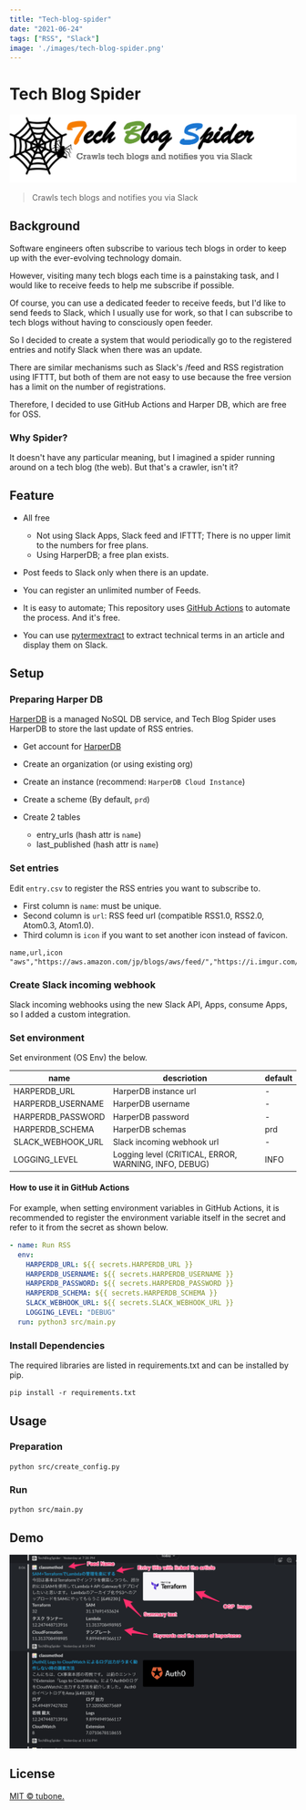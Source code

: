 ```yaml
---
title: "Tech-blog-spider"
date: "2021-06-24"
tags: ["RSS", "Slack"]
image: './images/tech-blog-spider.png'
---
```


# Tech Blog Spider

[![logo](https://raw.githubusercontent.com/tubone24/tech_blog_spider/main/docs/images/logo.png)](https://github.com/tubone24/tech_blog_spider)

> Crawls tech blogs and notifies you via Slack

## Background

Software engineers often subscribe to various tech blogs in order to keep up with the ever-evolving technology domain.

However, visiting many tech blogs each time is a painstaking task, and I would like to receive feeds to help me subscribe if possible.

Of course, you can use a dedicated feeder to receive feeds, but I'd like to send feeds to Slack, which I usually use for work, so that I can subscribe to tech blogs without having to consciously open feeder.

So I decided to create a system that would periodically go to the registered entries and notify Slack when there was an update.

There are similar mechanisms such as Slack's /feed and RSS registration using IFTTT, but both of them are not easy to use because the free version has a limit on the number of registrations.

Therefore, I decided to use GitHub Actions and Harper DB, which are free for OSS.

### Why Spider?

It doesn't have any particular meaning, but I imagined a spider running around on a tech blog (the web). But that's a crawler, isn't it?

## Feature

- All free
  - Not using Slack Apps, Slack feed and IFTTT; There is no upper limit to the numbers for free plans.
  - Using HarperDB; a free plan exists.

- Post feeds to Slack only when there is an update.

- You can register an unlimited number of Feeds.

- It is easy to automate; This repository uses [GitHub Actions](https://github.com/tubone24/tech_blog_spider/blob/main/.github/workflows/rss.yml) to automate the process. And it's free.

- You can use [pytermextract](http://gensen.dl.itc.u-tokyo.ac.jp/pytermextract/) to extract technical terms in an article and display them on Slack.


## Setup

### Preparing Harper DB

[HarperDB](https://harperdb.io/) is a managed NoSQL DB service, and Tech Blog Spider uses HarperDB to store the last update of RSS entries.

- Get account for [HarperDB](https://studio.harperdb.io/sign-up)

- Create an organization (or using existing org)

- Create an instance (recommend: `HarperDB Cloud Instance`)

- Create a scheme (By default, `prd`)

- Create 2 tables
    - entry_urls (hash attr is `name`)
    - last_published (hash attr is `name`)

### Set entries

Edit `entry.csv` to register the RSS entries you want to subscribe to.

- First column is `name`: must be unique.
- Second column is `url`: RSS feed url (compatible RSS1.0, RSS2.0, Atom0.3, Atom1.0).
- Third column is `icon` if you want to set another icon instead of favicon.

```csv
name,url,icon
"aws","https://aws.amazon.com/jp/blogs/aws/feed/","https://i.imgur.com/Z5YLUiS.png"
```

### Create Slack incoming webhook

Slack incoming webhooks using the new Slack API, Apps, consume Apps, so I added a custom integration.

### Set environment

Set environment (OS Env) the below.

| name              | descriotion                                           | default | 
| ----------------- | ----------------------------------------------------- | ------- | 
| HARPERDB_URL      | HarperDB instance url                                 | -       | 
| HARPERDB_USERNAME | HarperDB username                                     | -       | 
| HARPERDB_PASSWORD | HarperDB password                                     | -       | 
| HARPERDB_SCHEMA   | HarperDB schemas                                      | prd     | 
| SLACK_WEBHOOK_URL | Slack incoming webhook url                            | -       | 
| LOGGING_LEVEL     | Logging level (CRITICAL, ERROR, WARNING, INFO, DEBUG) | INFO    |

#### How to use it in GitHub Actions

For example, when setting environment variables in GitHub Actions, it is recommended to register the environment variable itself in the secret and refer to it from the secret as shown below.

```yaml
- name: Run RSS
  env:
    HARPERDB_URL: ${{ secrets.HARPERDB_URL }}
    HARPERDB_USERNAME: ${{ secrets.HARPERDB_USERNAME }}
    HARPERDB_PASSWORD: ${{ secrets.HARPERDB_PASSWORD }}
    HARPERDB_SCHEMA: ${{ secrets.HARPERDB_SCHEMA }}
    SLACK_WEBHOOK_URL: ${{ secrets.SLACK_WEBHOOK_URL }}
    LOGGING_LEVEL: "DEBUG"
  run: python3 src/main.py
```

### Install Dependencies

The required libraries are listed in requirements.txt and can be installed by pip.

```
pip install -r requirements.txt
```

## Usage

### Preparation

```
python src/create_config.py
```

### Run

```
python src/main.py
```

## Demo

![img](https://raw.githubusercontent.com/tubone24/tech_blog_spider/main/docs/images/demo.png)

## License

[MIT © tubone.](https://github.com/tubone24/tech_blog_spider/blob/main/LICENSE)

